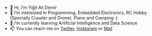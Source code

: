 - 👋 Hi, I’m Yiğit Ali Demir
- 👀 I’m interested in Programming, Embedded Electronics, RC Hobby (Specially Crawler and Drone), Piano and Camping :)  
- 🌱 I’m currently learning Artificial Intelligence and Data Science
- 📫 You can reach me on [Twitter](https://twitter.com/jpntr26), [Instagram](https://instagram.com/jpntr26) or [Mail](mailto:yigitalidemir@protonmail.com)

